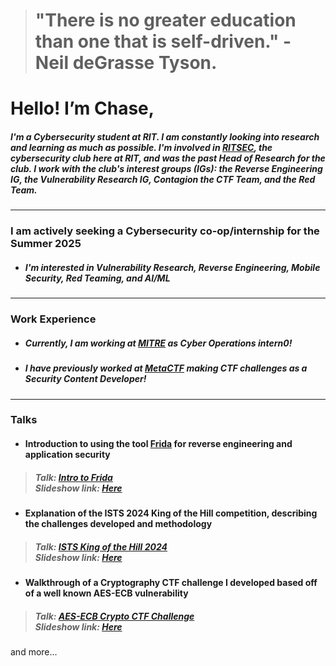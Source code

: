 > # "There is no greater education than one that is self-driven." - Neil deGrasse Tyson. 

# Hello! I’m Chase,

##### I'm a Cybersecurity student at RIT. I am constantly looking into research and learning as much as possible. I'm involved in [RITSEC](https://www.ritsec.club/), the cybersecurity club here at RIT, and was the past Head of Research for the club. I work with the club's interest groups (IGs): the Reverse Engineering IG, the Vulnerability Research IG, Contagion the CTF Team, and the Red Team.

---

### I am actively seeking a Cybersecurity co-op/internship for the Summer 2025

- ##### I'm interested in Vulnerability Research, Reverse Engineering, Mobile Security, Red Teaming, and AI/ML

---

### Work Experience

- ##### Currently, I am working at [MITRE](https://www.mitre.org/) as Cyber Operations intern0!

- ##### I have previously worked at [MetaCTF](https://metactf.com/) making CTF challenges as a Security Content Developer!

---

### Talks

- #### Introduction to using the tool [Frida](https://frida.re/) for reverse engineering and application security
> ##### Talk: [Intro to Frida](https://www.youtube.com/watch?v=Ly8LkivQ9gk) <br> Slideshow link: [Here](https://docs.google.com/presentation/d/1DWb94hHsf7eMKNit7smIwDAg9F7TVMf4s_mT4Y2mgqw/edit?usp=sharing)

- #### Explanation of the ISTS 2024 King of the Hill competition, describing the challenges developed and methodology
> ##### Talk: [ISTS King of the Hill 2024](https://www.youtube.com/watch?v=h4wIQWE1IpM) <br> Slideshow link: [Here](https://docs.google.com/presentation/d/1YVBVGZY8kicevQhzuYZJtV7xBgsl9gNXz6BGNTU76ho/edit?usp=sharing)

- #### Walkthrough of a Cryptography CTF challenge I developed based off of a well known AES-ECB vulnerability
> ##### Talk: [AES-ECB Crypto CTF Challenge](https://www.youtube.com/watch?v=UxpltjIMIbI) <br> Slideshow link: [Here](https://docs.google.com/presentation/d/12Nfg-KemE-szWDBwbmyIkdl0HlQmx1UkE_WLWGqvh_Y/edit?usp=sharing)

and more...
